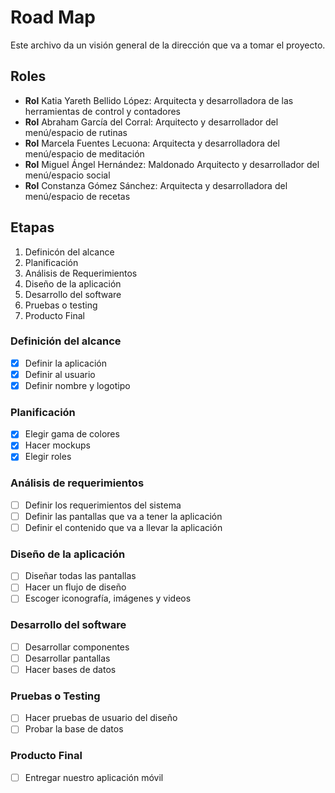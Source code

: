 # Road Map 

Este archivo da un visión general de la dirección que va a tomar el proyecto. 

## Roles
* **Rol** Katia Yareth Bellido López: Arquitecta y desarrolladora de las herramientas de control y contadores
* **Rol** Abraham García del Corral: Arquitecto y desarrollador del menú/espacio de rutinas
* **Rol** Marcela Fuentes Lecuona: Arquitecta y desarrolladora del menú/espacio de meditación
* **Rol** Miguel Ángel Hernández: Maldonado Arquitecto y desarrollador del menú/espacio social
* **Rol** Constanza Gómez Sánchez: Arquitecta y desarrolladora del menú/espacio de recetas

## Etapas

1. Definicón del alcance
2. Planificación
3. Análisis de Requerimientos
4. Diseño de la aplicación
5. Desarrollo del software
6. Pruebas o testing
7. Producto Final

### Definición del alcance
* [x] Definir la aplicación
* [x] Definir al usuario
* [x] Definir nombre y logotipo

### Planificación
* [x] Elegir gama de colores
* [x] Hacer mockups
* [x] Elegir roles

### Análisis de requerimientos
* [ ] Definir los requerimientos del sistema
* [ ] Definir las pantallas que va a tener la aplicación
* [ ] Definir el contenido que va a llevar la aplicación

### Diseño de la aplicación
* [ ] Diseñar todas las pantallas
* [ ] Hacer un flujo de diseño
* [ ] Escoger iconografía, imágenes y videos

### Desarrollo del software
* [ ] Desarrollar componentes
* [ ] Desarrollar pantallas
* [ ] Hacer bases de datos

### Pruebas o Testing
* [ ] Hacer pruebas de usuario del diseño
* [ ] Probar la base de datos

### Producto Final
* [ ] Entregar nuestro aplicación móvil 
